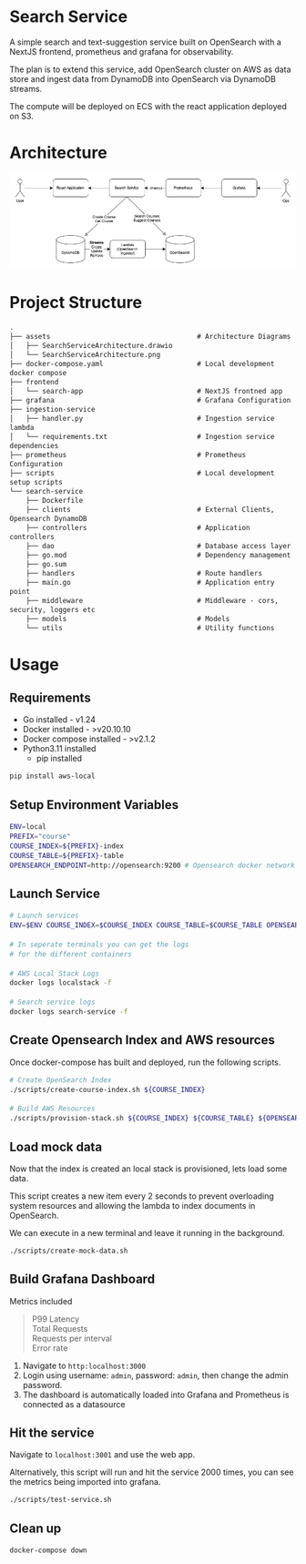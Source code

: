 # Search Service

A simple search and text-suggestion service built on OpenSearch with a NextJS frontend, prometheus and grafana for observability. 

The plan is to extend this service, add OpenSearch cluster on AWS as data store and ingest data from DynamoDB into OpenSearch via DynamoDB streams.

The compute will be deployed on ECS with the react application deployed on S3. 

# Architecture

![Architecture](./assets/SearchServiceArchitecture.png)

# Project Structure

```
.
├── assets                                    # Architecture Diagrams
│   ├── SearchServiceArchitecture.drawio
│   └── SearchServiceArchitecture.png         
├── docker-compose.yaml                       # Local development docker compose
├── frontend
│   └── search-app                            # NextJS frontned app
├── grafana                                   # Grafana Configuration
├── ingestion-service                   
│   ├── handler.py                            # Ingestion service lambda
│   └── requirements.txt                      # Ingestion service dependencies
├── prometheus                                # Prometheus Configuration
├── scripts                                   # Local development setup scripts             
└── search-service
    ├── Dockerfile                            
    ├── clients                               # External Clients, Opensearch DynamoDB
    ├── controllers                           # Application controllers
    ├── dao                                   # Database access layer
    ├── go.mod                                # Dependency management
    ├── go.sum
    ├── handlers                              # Route handlers
    ├── main.go                               # Application entry point
    ├── middleware                            # Middleware - cors, security, loggers etc 
    ├── models                                # Models
    └── utils                                 # Utility functions
```

# Usage 

## Requirements

* Go installed - v1.24
* Docker installed - >v20.10.10
* Docker compose installed - >v2.1.2
* Python3.11 installed
    * pip installed

``` bash
pip install aws-local
```

## Setup Environment Variables

``` bash
ENV=local
PREFIX="course"
COURSE_INDEX=${PREFIX}-index
COURSE_TABLE=${PREFIX}-table
OPENSEARCH_ENDPOINT=http://opensearch:9200 # Opensearch docker network endpoint
```

## Launch Service

``` bash
# Launch services
ENV=$ENV COURSE_INDEX=$COURSE_INDEX COURSE_TABLE=$COURSE_TABLE OPENSEARCH_ENDPOINT=$OPENSEARCH_ENDPOINT docker-compose up -d --build

# In seperate terminals you can get the logs 
# for the different containers

# AWS Local Stack Logs 
docker logs localstack -f 

# Search service logs 
docker logs search-service -f
```

## Create Opensearch Index and AWS resources

Once docker-compose has built and deployed, run the following scripts. 

``` bash
# Create OpenSearch Index
./scripts/create-course-index.sh ${COURSE_INDEX}

# Build AWS Resources
./scripts/provision-stack.sh ${COURSE_INDEX} ${COURSE_TABLE} ${OPENSEARCH_ENDPOINT}
``` 

## Load mock data

Now that the index is created an local stack is provisioned, lets load some data. 

This script creates a new item every 2 seconds to prevent overloading system resources and allowing the lambda to index documents in OpenSearch.

We can execute in a new terminal and leave it running in the background. 

``` bash
./scripts/create-mock-data.sh
```

## Build Grafana Dashboard

Metrics included 

> P99 Latency \
> Total Requests \
> Requests per interval \
> Error rate

1. Navigate to `http:localhost:3000`
2. Login using username: `admin`, password: `admin`, then change the admin password.
3. The dashboard is automatically loaded into Grafana and Prometheus is connected as a datasource

## Hit the service

Navigate to `localhost:3001` and use the web app. 

Alternatively, this script will run and hit the service 2000 times, you can see the metrics being imported into grafana.

``` bash
./scripts/test-service.sh
```

## Clean up

``` bash 
docker-compose down
```
